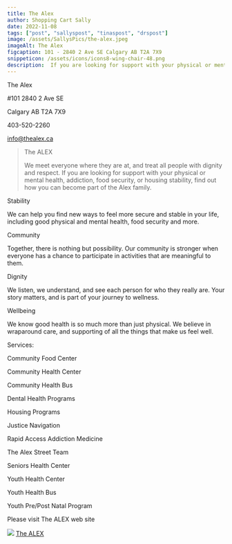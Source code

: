 ```yaml
---
title: The Alex
author: Shopping Cart Sally
date: 2022-11-08
tags: ["post", "sallyspost", "tinaspost", "drspost"]
image: /assets/SallysPics/the-alex.jpeg
imageAlt: The Alex
figcaption: 101 - 2840 2 Ave SE Calgary AB T2A 7X9
snippeticon: /assets/icons/icons8-wing-chair-48.png
description:  If you are looking for support with your physical or mental health, addiction, food security, or housing stability, find out how you can become part of the Alex family.
---
```


<p class="subHeader">The Alex</p>


#101 2840 2 Ave SE

Calgary AB T2A 7X9

403-520-2260

info@thealex.ca

<blockquote cite="https://www.thealex.ca/">
The ALEX

We meet everyone where they are at, and treat all people with dignity and respect. If you are looking for support with your physical or mental health, addiction, food security, or housing stability, find out how you can become part of the Alex family.
</blockquote>


<p class="subHeader">Stability</p>
We can help you find new ways to feel more secure and stable in your life, including good physical and mental health, food security and more.


<p class="subHeader">Community</p>
Together, there is nothing but possibility. Our community is stronger when everyone has a chance to participate in activities that are meaningful to them.


<p class="subHeader">Dignity</p>
We listen, we understand, and see each person for who they really are. Your story matters, and is part of your journey to wellness.


<p class="subHeader">Wellbeing</p>


We know good health is so much more than just physical. We believe in wraparound care, and supporting of all the things that make us feel well.

<p class="subHeader">Services:</p>
Community Food Center

Community Health Center

Community Health Bus

Dental Health Programs

Housing Programs

Justice Navigation

Rapid Access Addiction Medicine

The Alex Street Team

Seniors Health Center

Youth Health Center

Youth Health Bus

Youth Pre/Post Natal Program

<div class="post__link">
<p>Please visit The ALEX web site</p>
<img src="/assets/SallysPics/the-alex-logo.jpeg">
<a href="https://www.thealex.ca/get-support/" target="_blank">The ALEX</a>
</div>